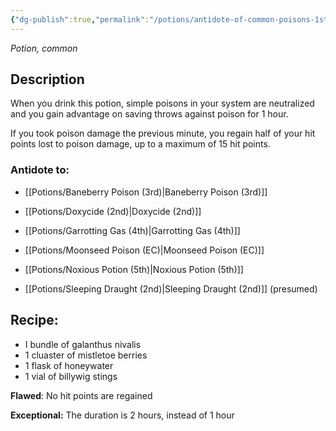 ```yaml
---
{"dg-publish":true,"permalink":"/potions/antidote-of-common-poisons-1st/"}
---
```


*Potion, common* 

## Description
When you drink this potion, simple poisons in your system are neutralized and you gain advantage on saving throws against poison for 1 hour. 

If you took poison damage the previous minute, you regain half of your hit points lost to poison damage, up to a maximum of 15 hit points.

### Antidote to: 
- [[Potions/Baneberry Poison (3rd)\|Baneberry Poison (3rd)]]
- [[Potions/Doxycide (2nd)\|Doxycide (2nd)]] 
- [[Potions/Garrotting Gas (4th)\|Garrotting Gas (4th)]] 
- [[Potions/Moonseed Poison (EC)\|Moonseed Poison (EC)]]
- [[Potions/Noxious Potion (5th)\|Noxious Potion (5th)]]

- [[Potions/Sleeping Draught (2nd)\|Sleeping Draught (2nd)]] (presumed)

## Recipe:

- I bundle of galanthus nivalis
- 1 cluaster of mistletoe berries
- 1 flask of honeywater
- 1 vial of billywig stings

**Flawed**:
No hit points are regained

**Exceptional:** 
The duration is 2 hours, instead of 1 hour